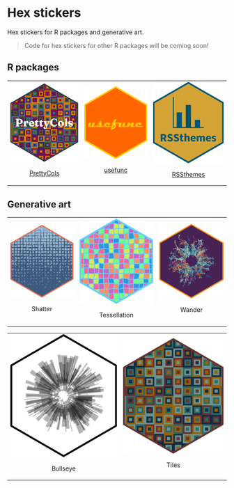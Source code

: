 # Hex stickers

Hex stickers for R packages and generative art.

> Code for hex stickers for other R packages will be coming soon!

## R packages

<table>
<tr>
<td>
<img src="/PrettyCols/logo.png" width="100%"><br /><a href="https://github.com/nrennie/PrettyCols"><p align="center">PrettyCols</p></a>
</td>
<td>
<img src="/usefunc/logo.png" width="100%"><br /><a href="https://github.com/nrennie/usefunc"><p align="center">usefunc</p></a>
</td>
<td>
<img src="/RSSthemes/logo.png" width="100%"><br /><a href="https://github.com/nrennie/RSSthemes"><p align="center">RSSthemes</p></a>
</td>
</tr>
</table>

## Generative art

<table>
<tr>
<td>
<img src="/Rtistry/shatter.png" width="100%"><br /><p align="center">Shatter</p>
</td>
<td>
<img src="/Rtistry/random_tessellation.png" width="100%"><br /><p align="center">Tessellation</p>
</td>
<td>
<img src="/Rtistry/wander.png" width="100%"><br /><p align="center">Wander</p>
</td>
</tr>
</table>

<table>
<tr>
<td>
<img src="/Rtistry/bullseye.png" width="100%"><br /><p align="center">Bullseye</p>
</td>
<td>
<img src="/Rtistry/tiles.png" width="100%"><br /><p align="center">Tiles</p>
</td>
</tr>
</table>

